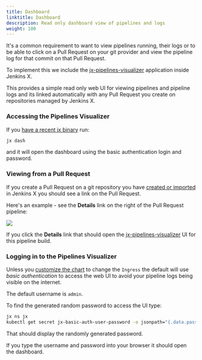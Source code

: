 ```yaml
---
title: Dashboard
linktitle: Dashboard
description: Read only dashboard view of pipelines and logs
weight: 100
---
```


It's a common requirement to want to view pipelines running, their logs or to be able to click on a Pull Request on your git provider and view the pipeline log for that commit on that Pull Request.

To implement this we include the [jx-pipelines-visualizer](https://github.com/jenkins-x/jx-pipelines-visualizer) application inside Jenkins X.

This provides a simple read only web UI for viewing pipelines and pipeline logs and its linked automatically with any Pull Request you create on repositories managed by Jenkins X.

### Accessing the Pipelines Visualizer

If you [have a recent jx binary](/docs/v3/guides/upgrade/#cli) run:

```bash 
jx dash
``` 

and it will open the dashboard using the basic authentication login and password.

### Viewing from a Pull Request

If you create a Pull Request on a git repository you have [created or imported](/docs/v3/develop/create-project/) in Jenkins X you should see a link on the Pull Request. 

Here's an example - see the **Details** link on the right of the Pull Request pipeline:

<img src="/images/quickstart/pr-link.png" class="img-thumbnail">

If you click the **Details** link that should open the [jx-pipelines-visualizer](https://github.com/jenkins-x/jx-pipelines-visualizer) UI for this pipeline build.

### Logging in to the Pipelines Visualizer

Unless you [customize the chart](/docs/v3/develop/apps/#customising-charts) to change the `Ingress` the default will use _basic authentication_ to access the web UI to avoid your pipeline logs being visible on the internet.

The default username is `admin`. 

To find the generated random password to access the UI type:

```bash 
jx ns jx
kubectl get secret jx-basic-auth-user-password -o jsonpath="{.data.password}" | base64 --decode
```

That should display the randomly generated password.

If you type the username and password into your browser it should open the dashboard.


